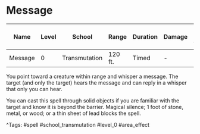 # Message

| Name | Level | School | Range | Duration | Damage | Save DC & Type |
|------|-------|--------|-------|----------|--------|----------------|
| Message | 0 | Transmutation | 120 ft. | Timed | - | - |

You point toward a creature within range and whisper a message. The target (and only the target) hears the message and can reply in a whisper that only you can hear.

You can cast this spell through solid objects if you are familiar with the target and know it is beyond the barrier. Magical silence; 1 foot of stone, metal, or wood; or a thin sheet of lead blocks the spell.

^Tags: #spell #school_transmutation #level_0 #area_effect